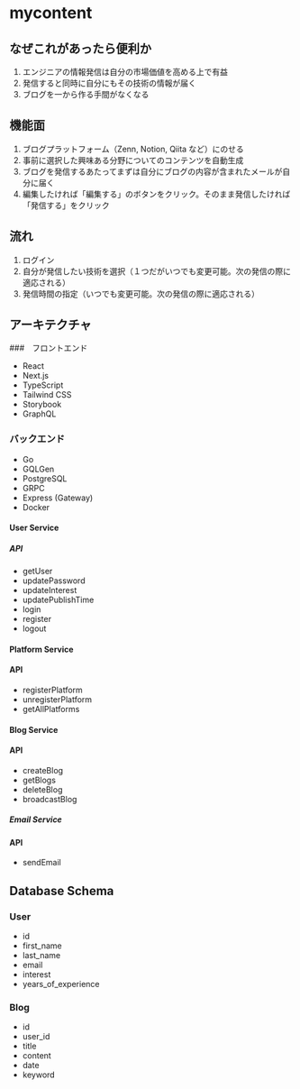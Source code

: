 # mycontent

## なぜこれがあったら便利か

1. エンジニアの情報発信は自分の市場価値を高める上で有益
2. 発信すると同時に自分にもその技術の情報が届く
3. ブログを一から作る手間がなくなる

## 機能面

1. ブログプラットフォーム（Zenn, Notion, Qiita など）にのせる
2. 事前に選択した興味ある分野についてのコンテンツを自動生成
3. ブログを発信するあたってまずは自分にブログの内容が含まれたメールが自分に届く
4. 編集したければ「編集する」のボタンをクリック。そのまま発信したければ「発信する」をクリック

## 流れ

1. ログイン
2. 自分が発信したい技術を選択（１つだがいつでも変更可能。次の発信の際に適応される）
3. 発信時間の指定（いつでも変更可能。次の発信の際に適応される）

## アーキテクチャ

###　フロントエンド

- React
- Next.js
- TypeScript
- Tailwind CSS
- Storybook
- GraphQL

### バックエンド

- Go
- GQLGen
- PostgreSQL
- GRPC
- Express (Gateway)
- Docker

#### User Service

##### API

- getUser
- updatePassword
- updateInterest
- updatePublishTime
- login
- register
- logout

#### Platform Service

#### API

- registerPlatform
- unregisterPlatform
- getAllPlatforms

#### Blog Service

#### API

- createBlog
- getBlogs
- deleteBlog
- broadcastBlog

##### Email Service

#### API

- sendEmail

## Database Schema

### User

- id
- first_name
- last_name
- email
- interest
- years_of_experience

### Blog

- id
- user_id
- title
- content
- date
- keyword

